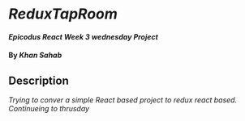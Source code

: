 # _ReduxTapRoom_

#### _Epicodus React Week 3 wednesday Project_

#### By _**Khan Sahab**_

## Description

_Trying to conver a simple React based project to redux react based. Continueing to thrusday_

